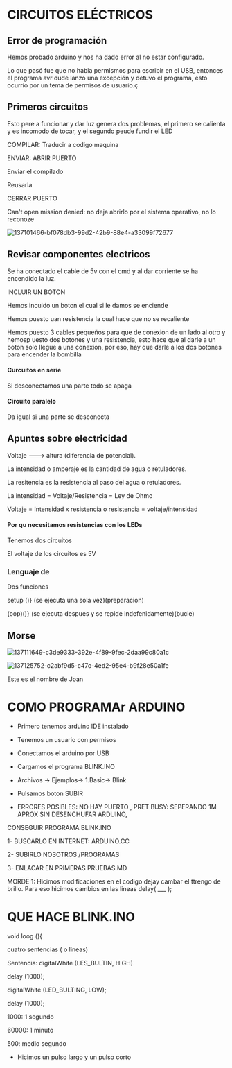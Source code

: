 # CIRCUITOS ELÉCTRICOS

## Error de programación


Hemos probado arduino y nos ha dado error al no estar configurado.

Lo que pasó fue que no habia permismos para escribir en el USB, entonces el programa avr dude lanzó una excepción y detuvo el programa, esto ocurrio por un tema de permisos de usuario.ç


## Primeros circuitos

Esto pere a funcionar y dar luz genera dos problemas, el primero se calienta y es incomodo de tocar, y el segundo peude fundir el LED



COMPILAR: Traducir a codigo maquina 

ENVIAR: ABRIR PUERTO

Enviar el compilado

Reusarla 

CERRAR PUERTO

Can't open mission denied: no deja abrirlo por el sistema operativo, no lo reconoze

![137101466-bf078db3-99d2-42b9-88e4-a33099f72677](https://user-images.githubusercontent.com/90753262/137126832-99ebc048-cc00-4c11-998e-7ebd9f603dd3.png)


## Revisar componentes electricos


Se ha conectado el cable de 5v con el cmd y al dar corriente se ha encendido la luz.

INCLUIR UN BOTON

Hemos incuido un boton el cual si le damos se enciende

Hemos puesto uan resistencia la cual hace que no se recaliente

Hemos puesto 3 cables pequeños para que de conexion de un lado al otro y hemosp uesto dos botones y una resistencia, esto hace que al darle a un boton solo llegue a una conexion, por eso, hay que darle a los dos botones para encender la bombilla


#### Curcuitos en serie

Si desconectamos una parte todo se apaga

#### Circuito paralelo

Da igual si una parte se desconecta


## Apuntes sobre electricidad

Voltaje ---> altura (diferencia de potencial).

La intensidad o amperaje es la cantidad de agua o retuladores.

La resitencia es la resistencia al paso del agua o retuladores.

La intensidad = Voltaje/Resistencia = Ley de Ohmo

Voltaje = Intensidad x resistencia o resistencia = voltaje/intensidad

#### Por qu necesitamos resistencias con los LEDs

Tenemos dos circuitos

El voltaje de los circuitos es 5V 


### Lenguaje de 

Dos funciones

setup ()} (se ejecuta una sola vez)(preparacion)

(oop)()}  (se ejecuta despues y se repide indefenidamente)(bucle)
 
 
 
 ## Morse
 
![137111649-c3de9333-392e-4f89-9fec-2daa99c80a1c](https://user-images.githubusercontent.com/90753262/137126812-710a702f-41cf-4237-ad70-a34b400b4601.png)

![137125752-c2abf9d5-c47c-4ed2-95e4-b9f28e50a1fe](https://user-images.githubusercontent.com/90753262/137126925-24b88f40-bc41-4768-b2a6-d3865450c900.png)

Este es el nombre de Joan



# COMO PROGRAMAr ARDUINO

- Primero tenemos arduino IDE  instalado

- Tenemos un usuario con permisos

- Conectamos el arduino por USB

- Cargamos el programa BLINK.INO

- Archivos -> Ejemplos-> 1.Basic-> Blink

- Pulsamos boton SUBIR

- ERRORES POSIBLES: NO HAY PUERTO , PRET BUSY: SEPERANDO 1M APROX SIN DESENCHUFAR ARDUINO, 


CONSEGUIR PROGRAMA BLINK.INO

1- BUSCARLO EN INTERNET: ARDUINO.CC

2- SUBIRLO NOSOTROS  /PROGRAMAS

3- ENLACAR EN PRIMERAS PRUEBAS.MD



MORDE 1: Hicimos modificaciones en el codigo  dejay cambar el ttrengo de brillo. Para eso hicimos cambios en las lineas delay( ___ );

# QUE HACE BLINK.INO

void loog (){

cuatro sentencias ( o lineas)

Sentencia: digitalWhite (LES_BULTIN, HIGH)

delay (1000);

digitalWhite (LED_BULTING, LOW);

delay (1000);

1000: 1 segundo

60000: 1 minuto

500: medio segundo

- Hicimos un pulso largo y un pulso corto

